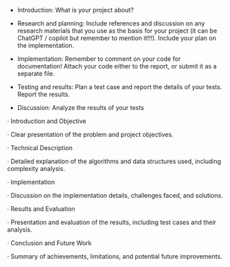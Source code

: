- Introduction: What is your project about?

- Research and planning: Include references and discussion on any research materials that you use as the basis for your project (it can be ChatGPT / copilot but remember to mention it!!!). Include your plan on the implementation.

- Implementation: Remember to comment on your code for documentation! Attach your code either to the report, or submit it as a separate file.

- Testing and results: Plan a test case and report the details of your tests. Report the results.

- Discussion: Analyze the results of your tests



· Introduction and Objective 

· Clear presentation of the problem and project objectives.

· Technical Description 

· Detailed explanation of the algorithms and data structures used, including complexity analysis.

· Implementation 

· Discussion on the implementation details, challenges faced, and solutions.

· Results and Evaluation 

· Presentation and evaluation of the results, including test cases and their analysis.

· Conclusion and Future Work 

· Summary of achievements, limitations, and potential future improvements.